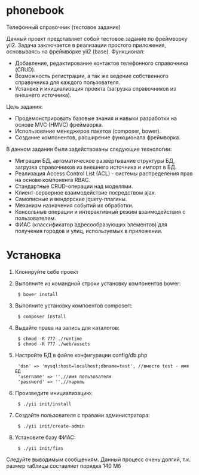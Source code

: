 # phonebook
Телефонный справочник (тестовое задание)

Данный проект представляет собой тестовое задание по фреймворку yii2. Задача заключается в реализации простого приложения, основываясь на фреймворке yii2 (base). 
Функционал:
* Добавление, редактирование контактов телефонного справочника (CRUD).
* Возможность регистрации, а так же ведение собственного справочника для каждого пользователя.
* Устанвка и инициализация проекта (загрузка справочников из внешнего источника).

Цель задания:
* Продемонстрировать базовые знания и навыки разработки на основе MVC (HMVC) фреймворка.
* Использование менеджеров пакетов (composer, bower).
* Создание компонентов, расширение функционала фреймворка.

В данном задании были задействованы следующие технологии:
* Миграции БД, автоматическое развёртывание структуры БД, загрузка справочников из внешнего источника и импорт в БД.
* Реализация Access Control List (ACL) - системы распределения прав на основе компонента RBAC.
* Стандартные CRUD-операции над моделями.
* Клиент-серверное взаимодействие посредством ajax.
* Самописные и вендорские jquery-плагины.
* Механизм назначения событий их обработки.
* Консольные операции и интерактивный режим взаимодействия с пользователем.
* ФИАС (классификатор адресообразующих элементов) для получения городов и улиц, используемых в приложении.

# Установка
1. Клонируйте себе проект
2. Выполните из командной строки установку компонентов bower:

        $ bower install
3. Выполните установку компоентов composert:

        $ composer install

4. Выдайте права на запись для каталогов:

        $ chmod -R 777 ./runtime
        $ chmod -R 777 ./web/assets

5. Настройте БД в файле конфигурации config/db.php

        'dsn' => 'mysql:host=localhost;dbname=test', //вместо test - имя БД
        'username' => '',//имя пользователя
        'password' => '',//пароль

6. Произведите инициализацию:

        $ ./yii init/install

7. Создайте пользователя с правами администратора:

        $ ./yii init/create-admin

8. Установите базу ФИАС:

        $ ./yii init/fias

Следуйте выводимым сообщениям. Данный процесс очень долгий, т.к. размер таблицы составляет порядка 140 Мб
